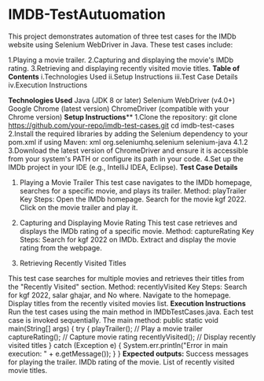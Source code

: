 # IMDB-TestAutuomation
This project demonstrates automation of three test cases for the IMDb website using Selenium WebDriver in Java. These test cases include:

1.Playing a movie trailer.
2.Capturing and displaying the movie's IMDb rating.
3.Retrieving and displaying recently visited movie titles.
**Table of Contents**
i.Technologies Used
ii.Setup Instructions
iii.Test Case Details
iv.Execution Instructions

**Technologies Used**
Java (JDK 8 or later)
Selenium WebDriver (v4.0+)
Google Chrome (latest version)
ChromeDriver (compatible with your Chrome version)
**Setup Instructions****
1.Clone the repository:
git clone https://github.com/your-repo/imdb-test-cases.git
cd imdb-test-cases
2.Install the required libraries by adding the Selenium dependency to your pom.xml if using Maven:
xml
<dependency>
    <groupId>org.seleniumhq.selenium</groupId>
    <artifactId>selenium-java</artifactId>
    <version>4.1.2</version>
</dependency>
3.Download the latest version of ChromeDriver and ensure it is accessible from your system's PATH or configure its path in your code.
4.Set up the IMDb project in your IDE (e.g., IntelliJ IDEA, Eclipse).
**Test Case Details**

1. Playing a Movie Trailer
This test case navigates to the IMDb homepage, searches for a specific movie, and plays its trailer.
Method: playTrailer
Key Steps:
Open the IMDb homepage.
Search for the movie kgf 2022.
Click on the movie trailer and play it.

2. Capturing and Displaying Movie Rating
This test case retrieves and displays the IMDb rating of a specific movie.
Method: captureRating
Key Steps:
Search for kgf 2022 on IMDb.
Extract and display the movie rating from the webpage.
3. Retrieving Recently Visited Titles
   
This test case searches for multiple movies and retrieves their titles from the "Recently Visited" section.
Method: recentlyVisited
Key Steps:
Search for kgf 2022, salar ghajar, and No where.
Navigate to the homepage.
Display titles from the recently visited movies list.
**Execution Instructions**
Run the test cases using the main method in IMDbTestCases.java. Each test case is invoked sequentially.
The main method:
public static void main(String[] args) {
    try {
        playTrailer(); // Play a movie trailer
        captureRating(); // Capture movie rating
        recentlyVisited(); // Display recently visited titles
    } catch (Exception e) {
        System.err.println("Error in main execution: " + e.getMessage());
    }
}
**Expected outputs:**
Success messages for playing the trailer.
IMDb rating of the movie.
List of recently visited movie titles.
